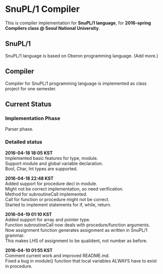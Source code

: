 # SnuPL/1 Compiler
This is compiler implementation for **SnuPL/1 language**,
for **2016-spring Compilers class @ Seoul National University**.

## SnuPL/1
SnuPL/1 language is based on Oberon programming language.
(Add more.)

## Compiler
Compiler for SnuPL/1 programming language is implemented as
class project for one semester.

## Current Status

### Implementation Phase
Parser phase.

### Detailed status
**2016-04-18 18:05 KST**  
Implemented basic features for type, module.     
Support module and global variable declaration.  
Bool, Char, Int types are supported.  
  
**2016-04-18 22:48 KST**  
Added support for procedure decl in module.  
Might not be correct implementation, so need verification.   
Method for subroutineCall implemented.  
Call for function or procedure might not be correct.  
Started to implement statements for if, while, return.  
  
**2016-04-19 01:10 KST**  
Added support for array and pointer type.  
Function subroutineCall now deals with procedure/function arguments.  
Now assignment function generates assignment as written in SnuPL/1 grammar.  
This makes LHS of assignment to be qualident, not number as before.  

**2016-04-10 01:55 KST**  
Comment current work and improved README.md.  
Fixed a bug in module() function that local variables ALWAYS have to exist in procedure. 